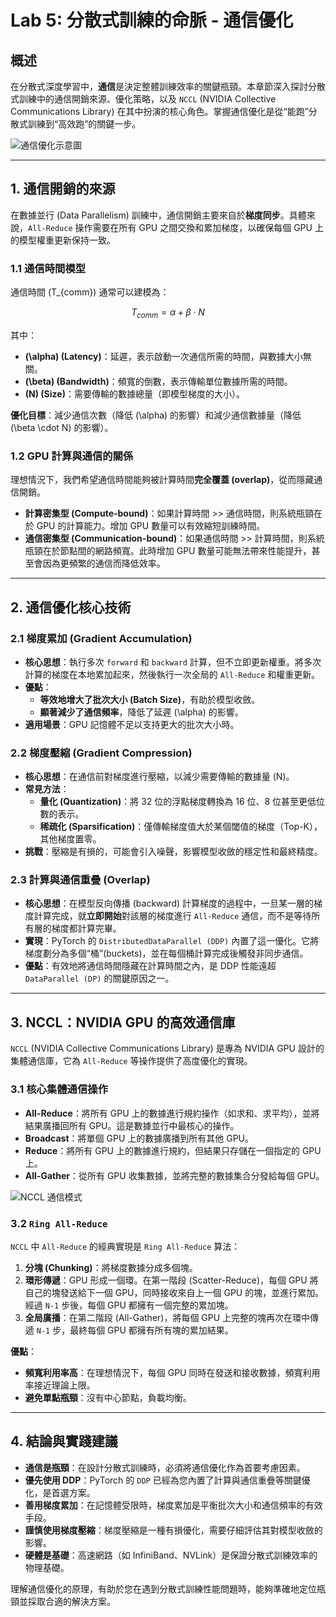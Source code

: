 # Lab 5: 分散式訓練的命脈 - 通信優化

## 概述

在分散式深度學習中，**通信**是決定整體訓練效率的關鍵瓶頸。本章節深入探討分散式訓練中的通信開銷來源、優化策略，以及 `NCCL` (NVIDIA Collective Communications Library) 在其中扮演的核心角色。掌握通信優化是從“能跑”分散式訓練到“高效跑”的關鍵一步。

![通信優化示意圖](https://pic1.zhimg.com/v2-b7e9b062137542283e3371f81d4a9914_1440w.jpg)

---

## 1. 通信開銷的來源

在數據並行 (Data Parallelism) 訓練中，通信開銷主要來自於**梯度同步**。具體來說，`All-Reduce` 操作需要在所有 GPU 之間交換和累加梯度，以確保每個 GPU 上的模型權重更新保持一致。

### 1.1 通信時間模型

通信時間 \(T_{comm}\) 通常可以建模為：

$$ T_{comm} = \alpha + \beta \cdot N $$

其中：
- **\(\alpha\) (Latency)**：延遲，表示啟動一次通信所需的時間，與數據大小無關。
- **\(\beta\) (Bandwidth)**：頻寬的倒數，表示傳輸單位數據所需的時間。
- **\(N\) (Size)**：需要傳輸的數據總量（即模型梯度的大小）。

**優化目標**：減少通信次數（降低 \(\alpha\) 的影響）和減少通信數據量（降低 \(\beta \cdot N\) 的影響）。

### 1.2 GPU 計算與通信的關係

理想情況下，我們希望通信時間能夠被計算時間**完全覆蓋 (overlap)**，從而隱藏通信開銷。

- **計算密集型 (Compute-bound)**：如果計算時間 >> 通信時間，則系統瓶頸在於 GPU 的計算能力。增加 GPU 數量可以有效縮短訓練時間。
- **通信密集型 (Communication-bound)**：如果通信時間 >> 計算時間，則系統瓶頸在於節點間的網路頻寬。此時增加 GPU 數量可能無法帶來性能提升，甚至會因為更頻繁的通信而降低效率。

---

## 2. 通信優化核心技術

### 2.1 梯度累加 (Gradient Accumulation)

- **核心思想**：執行多次 `forward` 和 `backward` 計算，但不立即更新權重。將多次計算的梯度在本地累加起來，然後執行一次全局的 `All-Reduce` 和權重更新。
- **優點**：
    - **等效地增大了批次大小 (Batch Size)**，有助於模型收斂。
    - **顯著減少了通信頻率**，降低了延遲 \(\alpha\) 的影響。
- **適用場景**：GPU 記憶體不足以支持更大的批次大小時。

### 2.2 梯度壓縮 (Gradient Compression)

- **核心思想**：在通信前對梯度進行壓縮，以減少需要傳輸的數據量 \(N\)。
- **常見方法**：
    - **量化 (Quantization)**：將 32 位的浮點梯度轉換為 16 位、8 位甚至更低位數的表示。
    - **稀疏化 (Sparsification)**：僅傳輸梯度值大於某個閾值的梯度（Top-K），其他梯度置零。
- **挑戰**：壓縮是有損的，可能會引入噪聲，影響模型收斂的穩定性和最終精度。

### 2.3 計算與通信重疊 (Overlap)

- **核心思想**：在模型反向傳播 (backward) 計算梯度的過程中，一旦某一層的梯度計算完成，就**立即開始**對該層的梯度進行 `All-Reduce` 通信，而不是等待所有層的梯度都計算完畢。
- **實現**：PyTorch 的 `DistributedDataParallel (DDP)` 內置了這一優化。它將梯度劃分為多個“桶”(buckets)，並在每個桶計算完成後觸發非同步通信。
- **優點**：有效地將通信時間隱藏在計算時間之內，是 DDP 性能遠超 `DataParallel (DP)` 的關鍵原因之一。

---

## 3. NCCL：NVIDIA GPU 的高效通信庫

`NCCL` (NVIDIA Collective Communications Library) 是專為 NVIDIA GPU 設計的集體通信庫，它為 `All-Reduce` 等操作提供了高度優化的實現。

### 3.1 核心集體通信操作

- **All-Reduce**：將所有 GPU 上的數據進行規約操作（如求和、求平均），並將結果廣播回所有 GPU。這是數據並行中最核心的操作。
- **Broadcast**：將單個 GPU 上的數據廣播到所有其他 GPU。
- **Reduce**：將所有 GPU 上的數據進行規約，但結果只存儲在一個指定的 GPU 上。
- **All-Gather**：從所有 GPU 收集數據，並將完整的數據集合分發給每個 GPU。

![NCCL 通信模式](https://pic3.zhimg.com/v2-9d35a3f3b97b0a3c2025d57b32d2e11d_1440w.jpg)

### 3.2 `Ring All-Reduce`

`NCCL` 中 `All-Reduce` 的經典實現是 `Ring All-Reduce` 算法：
1. **分塊 (Chunking)**：將梯度數據分成多個塊。
2. **環形傳遞**：GPU 形成一個環。在第一階段 (Scatter-Reduce)，每個 GPU 將自己的塊發送給下一個 GPU，同時接收來自上一個 GPU 的塊，並進行累加。經過 `N-1` 步後，每個 GPU 都擁有一個完整的累加塊。
3. **全局廣播**：在第二階段 (All-Gather)，將每個 GPU 上完整的塊再次在環中傳遞 `N-1` 步，最終每個 GPU 都擁有所有塊的累加結果。

**優點**：
- **頻寬利用率高**：在理想情況下，每個 GPU 同時在發送和接收數據，頻寬利用率接近理論上限。
- **避免單點瓶頸**：沒有中心節點，負載均衡。

---

## 4. 結論與實踐建議

- **通信是瓶頸**：在設計分散式訓練時，必須將通信優化作為首要考慮因素。
- **優先使用 DDP**：PyTorch 的 `DDP` 已經為您內置了計算與通信重疊等關鍵優化，是首選方案。
- **善用梯度累加**：在記憶體受限時，梯度累加是平衡批次大小和通信頻率的有效手段。
- **謹慎使用梯度壓縮**：梯度壓縮是一種有損優化，需要仔細評估其對模型收斂的影響。
- **硬體是基礎**：高速網路（如 InfiniBand、NVLink）是保證分散式訓練效率的物理基礎。

理解通信優化的原理，有助於您在遇到分散式訓練性能問題時，能夠準確地定位瓶頸並採取合適的解決方案。
